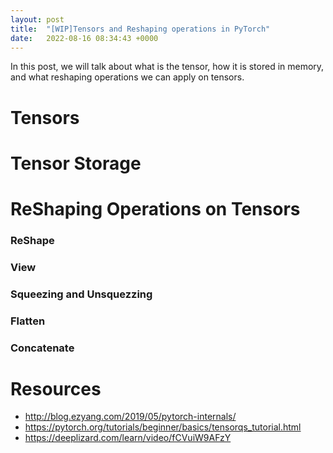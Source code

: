 ```yaml
---
layout: post
title:  "[WIP]Tensors and Reshaping operations in PyTorch"
date:   2022-08-16 08:34:43 +0000
---
```

In this post, we will talk about what is the tensor, how it is stored in memory, and what reshaping operations we can apply on tensors. 

# Tensors

# Tensor Storage

# ReShaping Operations on Tensors

### ReShape

### View

### Squeezing and Unsquezzing

### Flatten

### Concatenate


# Resources
 - http://blog.ezyang.com/2019/05/pytorch-internals/
 - https://pytorch.org/tutorials/beginner/basics/tensorqs_tutorial.html
 - https://deeplizard.com/learn/video/fCVuiW9AFzY
